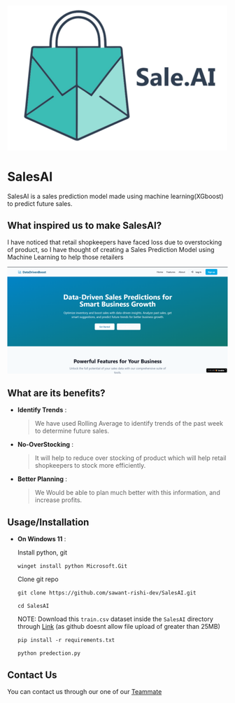 ![Image](https://github.com/sawant-rishi-dev/SalesAI/blob/main/img/logo.jpg)
# SalesAI
SalesAI is a sales prediction model made using machine learning(XGboost) to predict future sales.

## What inspired us to make SalesAI?
I have noticed that retail shopkeepers have faced loss due to overstocking of product, so I have thought of creating a Sales Prediction Model using Machine Learning to help those retailers

![Image](https://github.com/sawant-rishi-dev/SalesAI/blob/main/img/image.png)

## What are its benefits?
- **Identify Trends** :
  > We have used Rolling Average to identify trends of the past week to determine future sales.
- **No-OverStocking** :
  > It will help to reduce over stocking of product which will help retail shopkeepers to stock more efficiently.
- **Better Planning** :
  > We Would be able to plan much better with this information, and increase profits.

## Usage/Installation
- **On Windows 11** :

  Install python, git
  ```
  winget install python Microsoft.Git
  ```
  
  Clone git repo
  ```
  git clone https://github.com/sawant-rishi-dev/SalesAI.git
  ```
  ```
  cd SalesAI
  ```
  NOTE: Download this `train.csv` dataset inside the `SalesAI` directory through [Link](https://drive.google.com/file/d/1bo5gVTLHjxqtMk45-ZRDd6OLc_0oz3uu/view?usp=sharing) (as github doesnt allow file upload of greater than 25MB)
  ```
  pip install -r requirements.txt
  ```
  ```
  python predection.py
  ```
## Contact Us
You can contact us through our one of our [Teammate](https://www.linkedin.com/in/rishi-sawant-896192322/)
